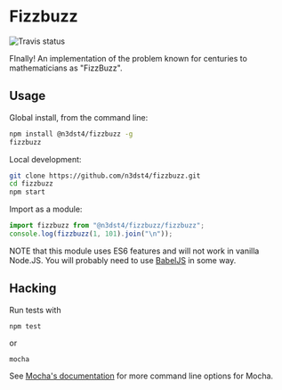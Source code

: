 # Fizzbuzz

![Travis status](https://travis-ci.org/n3dst4/fizzbuzz.svg)

FInally! An implementation of the problem known for centuries to mathematicians as "FizzBuzz".

## Usage

Global install, from the command line:

```bash
npm install @n3dst4/fizzbuzz -g
fizzbuzz
```

Local development:

```bash
git clone https://github.com/n3dst4/fizzbuzz.git
cd fizzbuzz
npm start
```

Import as a module:

```js
import fizzbuzz from "@n3dst4/fizzbuzz/fizzbuzz";
console.log(fizzbuzz(1, 101).join("\n"));
```

NOTE that this module uses ES6 features and will not work in vanilla Node.JS. You will probably need to use [BabelJS](http://babeljs.io) in some way.

## Hacking

Run tests with

```
npm test
```

or

```
mocha
```

See [Mocha's documentation](http://mochajs.org/) for more command line options for Mocha.
